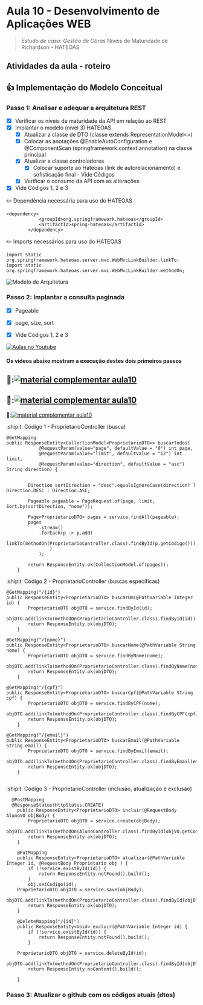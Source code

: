 # Aula 10 - Desenvolvimento de Aplicações WEB

> 
> 
>  *Estudo de caso: Gestão de Obras* Níveis de Maturidade de Richardson - HATEOAS


## Atividades da aula - roteiro

## :+1: Implementação do Modelo Conceitual

### Passo 1: Analisar e adequar a arquitetura REST
- [x] Verificar os níveis de maturidade da API em relação ao REST
- [x] Implantar o modelo (nível 3) HATEOAS
  - [x] Atualizar a classe de DTO (classe extends RepresentationModel<>)
  - [x] Colocar as anotações @EnableAutoConfiguration e @ComponentScan (springframework.context.annotation) na classe principal 
  - [x] Atualizar a classe  controladores
    - [x] Colocar suporte ao Hateoas (link de autorelacionamento) e sofisticação final - Vide Códigos
  - [x] Verificar o consumo da API com as alterações
- [x] Vide Códigos 1, 2 e 3

✏️ Dependência necessária para uso do HATEOAS
```
<dependency>
			<groupId>org.springframework.hateoas</groupId>
			<artifactId>spring-hateoas</artifactId>
		</dependency>
```

✏️ Imports necessários para uso do HATEOAS
```
import static org.springframework.hateoas.server.mvc.WebMvcLinkBuilder.linkTo;
import static org.springframework.hateoas.server.mvc.WebMvcLinkBuilder.methodOn;
```



![Modelo de Arquitetura](https://github.com/marcoswagner-commits/gestao_obras_aula_daw/blob/947bf8022b213bb7fe183c39dae8c607a6d60212/modelo_camadas.png)

### Passo 2: Implantar a consulta paginada
  
- [x] Pageable
- [x] page, size, sort
- [x] Vide Códigos 1, 2 e 3 


[![Aulas no Youtube](https://github.com/marcoswagner-commits/gestao_obras_aula_daw/blob/cb3e2ea9547f9ddc831277f07919c3e78451eb92/yt-icon.png)](https://www.youtube.com/channel/UCfO-aJxKLqau0TnL0AfNAvA)
####  Os vídeos abaixo mostram a execução destes dois primeiros passos

🥇:[![material complementar aula10](https://github.com/marcoswagner-commits/gestao_obras_aula_daw/blob/de83dfe17ef227404bf91b9dae5666f2ca8ae59a/Capa_aula10.png)](https://www.youtube.com/watch?v=-ecGyf8lIHo)
-
🥈:[![material complementar aula10](https://github.com/marcoswagner-commits/gestao_obras_aula_daw/blob/de83dfe17ef227404bf91b9dae5666f2ca8ae59a/Capa_aula10.png)](https://www.youtube.com/watch?v=pztrSbH6yew)
-
🥉:[![material complementar aula10](https://github.com/marcoswagner-commits/gestao_obras_aula_daw/blob/de83dfe17ef227404bf91b9dae5666f2ca8ae59a/Capa_aula10.png)](https://www.youtube.com/watch?v=Sc01PvnylLg)





:shipit: Código 1 - ProprietarioController (busca)
```
@GetMapping
public ResponseEntity<CollectionModel<ProprietarioDTO>> buscarTodos(
			@RequestParam(value="page", defaultValue = "0") int page,
			@RequestParam(value="limit", defaultValue = "12") int limit,
			@RequestParam(value="direction", defaultValue = "asc") String direction) {


		Direction sortDirection = "desc".equalsIgnoreCase(direction) ? Direction.DESC : Direction.ASC;
		
		Pageable pageable = PageRequest.of(page, limit, Sort.by(sortDirection, "nome"));
		
		Page<ProprietarioDTO> pages = service.findAll(pageable);
		pages
			.stream()
			.forEach(p -> p.add(
					linkTo(methodOn(ProprietarioController.class).findById(p.getCodigo())).withSelfRel()
				)
			);
	  	
		return ResponseEntity.ok(CollectionModel.of(pages));
	}

```

:shipit: Código 2 - ProprietarioController (buscas específicas)
```
@GetMapping("/{id}")
public ResponseEntity<ProprietarioDTO> buscarUm(@PathVariable Integer id) {
		ProprietarioDTO objDTO = service.findById(id);
		objDTO.add(linkTo(methodOn(ProprietarioController.class).findById(id)).withSelfRel());
		return ResponseEntity.ok(objDTO);
	}	
  
@GetMapping("/{nome}")
public ResponseEntity<ProprietarioDTO> buscarNome(@PathVariable String nome) {
		ProprietarioDTO objDTO = service.findByNome(nome);
		objDTO.add(linkTo(methodOn(ProprietarioController.class).findByName(nome)).withSelfRel());
		return ResponseEntity.ok(objDTO);
	}	
  
@GetMapping("/{cpf}")
public ResponseEntity<ProprietarioDTO> buscarCpf(@PathVariable String cpf) {
		ProprietarioDTO objDTO = service.findByCPF(nome);
		objDTO.add(linkTo(methodOn(ProprietarioController.class).findByCPF(cpf)).withSelfRel());
		return ResponseEntity.ok(objDTO);
	}	
  
@GetMapping("/{email}")
public ResponseEntity<ProprietarioDTO> buscarEmail(@PathVariable String email) {
		ProprietarioDTO objDTO = service.findByEmail(email);
		objDTO.add(linkTo(methodOn(ProprietarioController.class).findByEmail(email)).withSelfRel());
		return ResponseEntity.ok(objDTO);
	}	
  
```

:shipit: Código 3 - ProprietarioController (inclusão, atualização e exclusão)
```
  @PostMapping
  @ResponseStatus(HttpStatus.CREATE)
	public ResponseEntity<ProprietarioDTO> incluir(@RequestBody AlunoVO objBody) {
		ProprietarioDTO objDTO = service.create(objBody);
		objDTO.add(linkTo(methodOn(AlunoController.class).findById(objVO.getCodigo())).withSelfRel());
		return ResponseEntity.ok(objDTO);
	}
	
	@PutMapping
	public ResponseEntity<ProprietarioDTO> atualizar(@PathVariable Integer id, @RequestBody Proprietario obj ) {
		if (!service.existById(id)) {
			return ResponseEntity.notFound().build();
		}
		obj.setCodigo(id);
    ProprietarioDTO objDTO = service.save(objBody);
		objDTO.add(linkTo(methodOn(ProprietarioController.class).findById(objDTO.getCodigo())).withSelfRel());
		return ResponseEntity.ok(objDTO);
	}	
	
	@DeleteMapping("/{id}")
	public ResponseEntity<Void> excluir(@PathVariable Integer id) {
		if (!service.existById(id)) {
			return ResponseEntity.notFound().build();
		}
		
    ProprietarioDTO objDTO = service.deleteById(id);
		objDTO.add(linkTo(methodOn(ProprietarioController.class).findById(objDTO.getCodigo())).withSelfRel());
		return ResponseEntity.noContent().build();
		
	}

```

### Passo 3: Atualizar o github com os códigos atuais (dtos)

